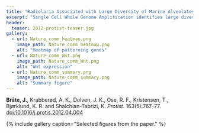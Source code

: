 ```yaml
---
title: "Radiolaria Associated with Large Diversity of Marine Alveolates."
excerpt: "Single Cell Whole Genome Amplification identifies large diversity of Marine Aleolate parasites in Radiolarians."
header:
  teaser: 2012-protist-teaser.jpg
gallery:
  - url: Nature_comm_heatmap.png
    image_path: Nature_comm_heatmap.png
    alt: "Heatmap of patterning genes"
  - url: Nature_comm_Wnt.png
    image_path: Nature_comm_Wnt.png
    alt: "Wnt expression"
  - url: Nature_comm_summary.png
    image_path: Nature_comm_summary.png
    alt: "Summary figure"
---
```


**Bråte, J.**, Krabberød, A. K., Dolven, J. K., Ose, R. F., Kristensen, T., Bjørklund, K. R. and Shalchian-Tabrizi, K. *Protist*. 163(5):767-77. [doi:10.1016/j.protis.2012.04.004](http://www.sciencedirect.com/science/article/pii/S1434461012000387)

{% include gallery caption="Selected figures from the paper." %}


